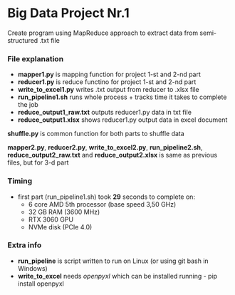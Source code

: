 # Big Data Project Nr.1
Create program using MapReduce approach to extract data from semi-structured .txt file

### File explanation
- **mapper1.py** is mapping function for project 1-st and 2-nd part
- **reducer1.py** is reduce functino for project 1-st and 2-nd part
- **write_to_excel1.py** writes .txt output from reducer to .xlsx file
- **run_pipeline1.sh** runs whole process + tracks time it takes to complete the job
- **reduce_output1_raw.txt** outputs reducer1.py data in txt file
- **reduce_output1.xlsx** shows reducer1.py output data in excel document

**shuffle.py** is common function for both parts to shuffle data

**mapper2.py**, **reducer2.py**, **write_to_excel2.py**, **run_pipeline2.sh**, **reduce_output2_raw.txt** and **reduce_output2.xlsx** is same as previous files, but for 3-d part

### Timing
- first part (run_pipeline1.sh) took **29** seconds to complete on:
    - 6 core AMD 5th processor (base speed 3,50 GHz)
    - 32 GB RAM (3600 MHz)
    - RTX 3060 GPU
    - NVMe disk (PCIe 4.0)

### Extra info
- **run_pipeline** is script written to run on Linux (or using git bash in Windows)
- **write_to_excel** needs *openpyxl* which can be installed running - pip install openpyxl
